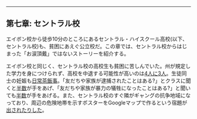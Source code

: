 <hr id="chapter-7" />

## 第七章: セントラル校

エイボン校から徒歩10分のところにあるセントラル・ハイスクール高校(以下、セントラル校)も、貧困にあえぐ公立校だ。この章では、セントラル校からはじまった「お涙頂戴」ではないストーリーを紹介する。

エイボン校と同じく、セントラル校の高校生も貧困に苦しんでいた。州が規定した学力を身につけられず、高校を中退する可能性が高いのは[4人に3人](#4sK3UZ9p)。生徒同士の妊娠も[日常茶飯事](#SD55giSK)。「友だちや家族が逮捕されたことはある?」とクラスに聞くと[半数](#fQwddWYg)が手をあげ、「友だちや家族が暴力の犠牲になったことはある?」と聞いても[半数](#fQwddWYg)が手をあげる。また、セントラル校のすぐ隣がギャングの抗争地域になっており、周辺の危険地帯を示すポスターをGoogleマップで作るという宿題が[出されたりした](#SD55giSK)。
